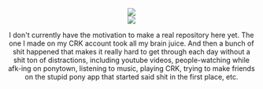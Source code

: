 <div align="center">
  <img src="https://64.media.tumblr.com/43f6f6c2a1aedea3198f971ba73e2893/741d6bf6364cc704-ff/s400x600/3c90436b7f2152e2bd511beabc8bc6f0f6d2e9a1.gifv">
</div>

<div align="center">
  <img src="https://64.media.tumblr.com/8dcc8bb148ea3544f9f0e4e9bf945068/1016a75420cbd368-b9/s400x600/fe45aae6d5aa2fc2f380ac0777532896036c705b.pnj">
</div>

<p align="center">I don't currently have the motivation to make a real repository here yet. The one I made on my CRK account took all my brain juice. And then a bunch of shit happened that makes it really hard to get through each day without a shit ton of distractions, including youtube videos, people-watching while afk-ing on ponytown, listening to music, playing CRK, trying to make friends on the stupid pony app that started said shit in the first place, etc.</p>
